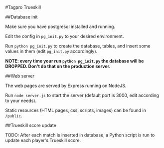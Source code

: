 #Tagpro Trueskill

##Database init

Make sure you have postgresql installed and running.

Edit the config in `pg_init.py` to your desired environment.

Run `python pg_init.py` to create the database, tables, and insert some values in them (edit `pg_init.py` accordingly).

**NOTE: every time your run `python pg_init.py` the database will be DROPPED. Don't do that on the production server.**

##Web server

The web pages are served by Express running on NodeJS.

Run `node server.js` to start the server (default port is 3000, edit according to your needs).

Static resources (HTML pages, css, scripts, images) can be found in `/public`.

##Trueskill score update

TODO: After each match is inserted in database, a Python script is run to update each player's Trueskill score.